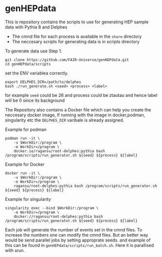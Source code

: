 # genHEPdata

This is repository contains the scripts to use for generating HEP sample data with Pythia 8 and Delphes

* The cmnd file for each  process is available in the `share` directory
* The neccesary scripts for generating data is in scripts directory

To generate data use
Step 1.
```
git clone https://github.com/FAIR-Universe/genHEPdata.git
cd genHEPdata/scripts
```
set the ENV variablea correctly. 
```
export DELPHES_DIR=/path/to/delphes
bash ./run_generate.sh <seed> <process> <label>
```

for example `seed` could be 26 and process could be ztautau and hence label will be 0 since its background

The Repository also contains a Docker file which can help you create the neccesary docker image, If running with the image in docker,podman, singularity etc the `DELPHES_DIR` varibale is already assigned.

Example for podman
```
podman run -it \
    -v $WorkDir:/program \
    -e WorkDir=/program \
    docker.io/ragansu/root-delphes:pythia bash /program/scripts/run_generator.sh ${seed} ${process} ${label} 
```

Example for Docker
```
docker run -it \
    -v $WorkDir:/program \
    -e WorkDir=/program \
    ragansu/root-delphes:pythia bash /program/scripts/run_generator.sh ${seed} ${process} ${label} 
```
Example for singularity
```
singularity exec --bind $WorkDir:/program \
    -e WorkDir=/program \
    docker://ragansu/root-delphes:pythia bash /program/scripts/run_generator.sh ${seed} ${process} ${label} 
```



Each job will generate the number of events set in the cmnd files. To increase the numbers one can modify the cmnd files. But an better way would be send parallel jobs by setting approprate seeds. and example of this can be found in `genHEPdata/scripts/run_batch.sh`. Here it is parallised with srun. 



